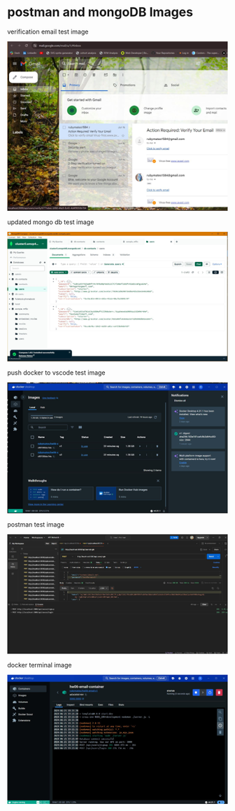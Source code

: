 # postman and mongoDB Images

<p>verification email test image</p>
<img src="images\verification_email.JPG" alt="verification email test image">

<p>updated mongo db test image</p>
<img src="images\updated_mongodb.JPG" alt="updated mongo db test image">

<p>push docker to vscode test image</p>
<img src="images\pushed_toDocker.JPG" alt="push docker to vscode test image">

<p>postman test image</p>
<img src="images\postman.JPG" alt="postman test image">

<p>docker terminal image</p>
<img src="images\docker terminal.JPG" alt="docker terminal image">